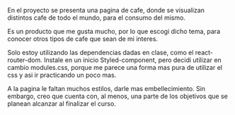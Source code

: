 En el proyecto se presenta una pagina de cafe, donde se visualizan distintos cafe de todo el mundo, para el consumo del mismo. 

Es un producto que me gusta mucho, por lo que escogi dicho tema, para conocer otros tipos de cafe que sean de mi interes.

Solo estoy utilizando las dependencias dadas en clase, como el react-router-dom. Instale en un inicio Styled-component, pero decidi utilizar en cambio modules.css, porque me parece una forma mas pura de utilizar el css y asi ir practicando un poco mas. 

A la pagina le faltan muchos estilos, darle mas embellecimiento. Sin embargo, creo que cuenta con, al menos, una parte de los objetivos que se planean alcanzar al finalizar el curso.